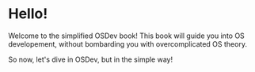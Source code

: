 # Hello!
Welcome to the simplified OSDev book!
This book will guide you into OS developement, without bombarding you with overcomplicated OS theory.

So now, let's dive in OSDev, but in the simple way!